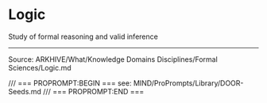 # Logic

Study of formal reasoning and valid inference

---
Source: ARKHIVE/What/Knowledge Domains Disciplines/Formal Sciences/Logic.md

/// === PROPROMPT:BEGIN ===
see: MIND/ProPrompts/Library/DOOR-Seeds.md
/// === PROPROMPT:END ===
